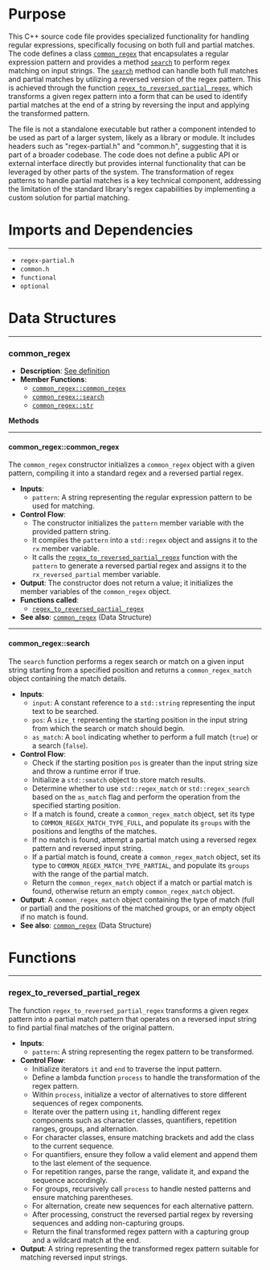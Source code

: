 # Purpose
This C++ source code file provides specialized functionality for handling regular expressions, specifically focusing on both full and partial matches. The code defines a class [`common_regex`](#common_regexcommon_regex) that encapsulates a regular expression pattern and provides a method [`search`](#common_regexsearch) to perform regex matching on input strings. The [`search`](#common_regexsearch) method can handle both full matches and partial matches by utilizing a reversed version of the regex pattern. This is achieved through the function [`regex_to_reversed_partial_regex`](#regex_to_reversed_partial_regex), which transforms a given regex pattern into a form that can be used to identify partial matches at the end of a string by reversing the input and applying the transformed pattern.

The file is not a standalone executable but rather a component intended to be used as part of a larger system, likely as a library or module. It includes headers such as "regex-partial.h" and "common.h", suggesting that it is part of a broader codebase. The code does not define a public API or external interface directly but provides internal functionality that can be leveraged by other parts of the system. The transformation of regex patterns to handle partial matches is a key technical component, addressing the limitation of the standard library's regex capabilities by implementing a custom solution for partial matching.
# Imports and Dependencies

---
- `regex-partial.h`
- `common.h`
- `functional`
- `optional`


# Data Structures

---
### common\_regex<!-- {{#data_structure:common_regex}} -->
- **Description**: [See definition](regex-partial.h.driver.md#common_regex)
- **Member Functions**:
    - [`common_regex::common_regex`](#common_regexcommon_regex)
    - [`common_regex::search`](#common_regexsearch)
    - [`common_regex::str`](regex-partial.h.driver.md#common_regexstr)

**Methods**

---
#### common\_regex::common\_regex<!-- {{#callable:common_regex::common_regex}} -->
The `common_regex` constructor initializes a `common_regex` object with a given pattern, compiling it into a standard regex and a reversed partial regex.
- **Inputs**:
    - `pattern`: A string representing the regular expression pattern to be used for matching.
- **Control Flow**:
    - The constructor initializes the `pattern` member variable with the provided pattern string.
    - It compiles the `pattern` into a `std::regex` object and assigns it to the `rx` member variable.
    - It calls the [`regex_to_reversed_partial_regex`](#regex_to_reversed_partial_regex) function with the `pattern` to generate a reversed partial regex and assigns it to the `rx_reversed_partial` member variable.
- **Output**: The constructor does not return a value; it initializes the member variables of the `common_regex` object.
- **Functions called**:
    - [`regex_to_reversed_partial_regex`](#regex_to_reversed_partial_regex)
- **See also**: [`common_regex`](regex-partial.h.driver.md#common_regex)  (Data Structure)


---
#### common\_regex::search<!-- {{#callable:common_regex::search}} -->
The `search` function performs a regex search or match on a given input string starting from a specified position and returns a `common_regex_match` object containing the match details.
- **Inputs**:
    - `input`: A constant reference to a `std::string` representing the input text to be searched.
    - `pos`: A `size_t` representing the starting position in the input string from which the search or match should begin.
    - `as_match`: A `bool` indicating whether to perform a full match (`true`) or a search (`false`).
- **Control Flow**:
    - Check if the starting position `pos` is greater than the input string size and throw a runtime error if true.
    - Initialize a `std::smatch` object to store match results.
    - Determine whether to use `std::regex_match` or `std::regex_search` based on the `as_match` flag and perform the operation from the specified starting position.
    - If a match is found, create a `common_regex_match` object, set its type to `COMMON_REGEX_MATCH_TYPE_FULL`, and populate its `groups` with the positions and lengths of the matches.
    - If no match is found, attempt a partial match using a reversed regex pattern and reversed input string.
    - If a partial match is found, create a `common_regex_match` object, set its type to `COMMON_REGEX_MATCH_TYPE_PARTIAL`, and populate its `groups` with the range of the partial match.
    - Return the `common_regex_match` object if a match or partial match is found, otherwise return an empty `common_regex_match` object.
- **Output**: A `common_regex_match` object containing the type of match (full or partial) and the positions of the matched groups, or an empty object if no match is found.
- **See also**: [`common_regex`](regex-partial.h.driver.md#common_regex)  (Data Structure)



# Functions

---
### regex\_to\_reversed\_partial\_regex<!-- {{#callable:regex_to_reversed_partial_regex}} -->
The function `regex_to_reversed_partial_regex` transforms a given regex pattern into a partial match pattern that operates on a reversed input string to find partial final matches of the original pattern.
- **Inputs**:
    - `pattern`: A string representing the regex pattern to be transformed.
- **Control Flow**:
    - Initialize iterators `it` and `end` to traverse the input pattern.
    - Define a lambda function `process` to handle the transformation of the regex pattern.
    - Within `process`, initialize a vector of alternatives to store different sequences of regex components.
    - Iterate over the pattern using `it`, handling different regex components such as character classes, quantifiers, repetition ranges, groups, and alternation.
    - For character classes, ensure matching brackets and add the class to the current sequence.
    - For quantifiers, ensure they follow a valid element and append them to the last element of the sequence.
    - For repetition ranges, parse the range, validate it, and expand the sequence accordingly.
    - For groups, recursively call `process` to handle nested patterns and ensure matching parentheses.
    - For alternation, create new sequences for each alternative pattern.
    - After processing, construct the reversed partial regex by reversing sequences and adding non-capturing groups.
    - Return the final transformed regex pattern with a capturing group and a wildcard match at the end.
- **Output**: A string representing the transformed regex pattern suitable for matching reversed input strings.


